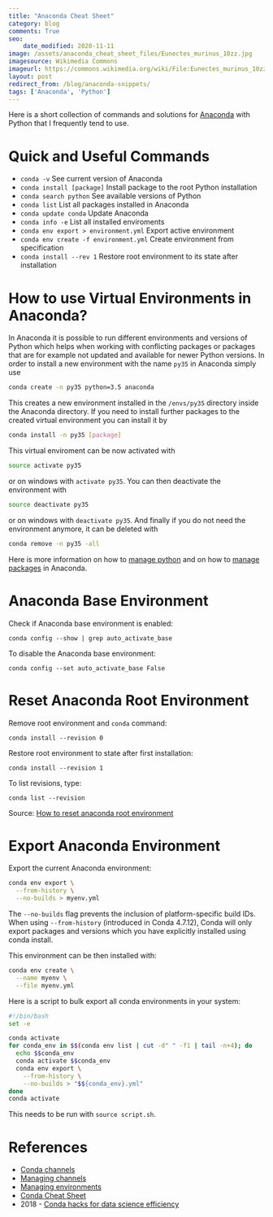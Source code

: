 ```yaml
---
title: "Anaconda Cheat Sheet"
category: blog
comments: True
seo:
    date_modified: 2020-11-11
image: /assets/anaconda_cheat_sheet_files/Eunectes_murinus_10zz.jpg
imagesource: Wikimedia Commons
imageurl: https://commons.wikimedia.org/wiki/File:Eunectes_murinus_10zz.jpg
layout: post
redirect_from: /blog/anaconda-snippets/
tags: ['Anaconda', 'Python']
---
```

Here is a short collection of commands and solutions for [Anaconda](https://www.continuum.io/downloads) with Python that I frequently tend to use.

# Quick and Useful Commands

- `conda -v` See current version of Anaconda
- `conda install [package]` Install package to the root Python installation
- `conda search python` See available versions of Python 
- `conda list` List all packages installed in Anaconda 
- `conda update conda` Update Anaconda 
- `conda info -e` List all installed enviroments 
- `conda env export > environment.yml` Export active environment 
- `conda env create -f environment.yml` Create environment from specification 
- `conda install --rev 1` Restore root environment to its state after installation

# How to use Virtual Environments in Anaconda?

In Anaconda it is possible to run different environments and versions of Python which helps when working with conflicting packages or packages that are for example not updated and available for newer Python versions. In order to install a new environment with the name `py35` in Anaconda simply use

```bash
conda create -n py35 python=3.5 anaconda
```

This creates a new environment installed in the `/envs/py35` directory inside the Anaconda directory. If you need to install further packages to the created virtual environment you can install it by

```bash
conda install -n py35 [package]
```

This virtual enviroment can be now activated with

```bash
source activate py35
```

or on windows with `activate py35`. You can then deactivate the environment with

```bash
source deactivate py35
```

or on windows with `deactivate py35`. And finally if you do not need the environment anymore, it can be deleted with

```bash
conda remove -n py35 -all
```

Here is more information on how to [manage python](https://conda.io/docs/py2or3.html) and on how to [manage packages](https://conda.io/docs/using/pkgs.html) in Anaconda.

# Anaconda Base Environment

Check if Anaconda base environment is enabled:

    conda config --show | grep auto_activate_base
    
To disable the Anaconda base environment:

    conda config --set auto_activate_base False

# Reset Anaconda Root Environment

Remove root environment and `conda` command:

    conda install --revision 0
    
Restore root environment to state after first installation:

    conda install --revision 1

To list revisions, type:

    conda list --revision

Source: [How to reset anaconda root environment](https://stackoverflow.com/questions/41914139/how-to-reset-anaconda-root-environment)

# Export Anaconda Environment

Export the current Anaconda environment:

```bash
conda env export \
  --from-history \
  --no-builds > myenv.yml
```
    
The `--no-builds` flag prevents the inclusion of platform-specific build IDs. When using `--from-history` (introduced in Conda 4.7.12), Conda will only export packages and versions which you have explicitly installed using conda install.

This environment can be then installed with:

```bash
conda env create \
  --name myenv \
  --file myenv.yml
```

Here is a script to bulk export all conda environments in your system: 

```bash
#!/bin/bash
set -e

conda activate
for conda_env in $$(conda env list | cut -d" " -f1 | tail -n+4); do
  echo $$conda_env
  conda activate $$conda_env
  conda env export \
    --from-history \
    --no-builds > "$${conda_env}.yml"
done
conda activate
```

This needs to be run with `source script.sh`.

# References

- [Conda channels](https://docs.conda.io/projects/conda/en/latest/user-guide/concepts/channels.html)
- [Managing channels](https://docs.conda.io/projects/conda/en/latest/user-guide/tasks/manage-channels.html)
- [Managing environments](https://docs.conda.io/projects/conda/en/latest/user-guide/tasks/manage-environments.html)
- [Conda Cheat Sheet](https://kapeli.com/cheat_sheets/Conda.docset/Contents/Resources/Documents/index)
- 2018 - [Conda hacks for data science efficiency](https://ericmjl.github.io/blog/2018/12/25/conda-hacks-for-data-science-efficiency/)